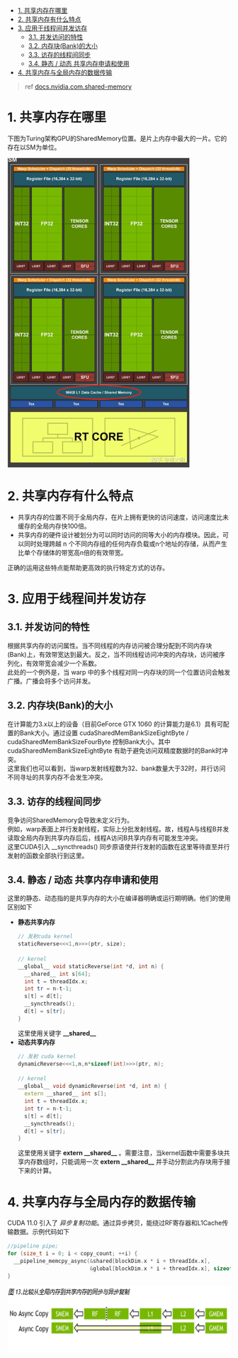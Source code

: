 - [1. 共享内存在哪里](#1-共享内存在哪里)
- [2. 共享内存有什么特点](#2-共享内存有什么特点)
- [3. 应用于线程间并发访存](#3-应用于线程间并发访存)
  - [3.1. 并发访问的特性](#31-并发访问的特性)
  - [3.2. 内存块(Bank)的大小](#32-内存块bank的大小)
  - [3.3. 访存的线程间同步](#33-访存的线程间同步)
  - [3.4. 静态 / 动态 共享内存申请和使用](#34-静态--动态-共享内存申请和使用)
- [4. 共享内存与全局内存的数据传输](#4-共享内存与全局内存的数据传输)

> ref [docs.nvidia.com.shared-memory](https://docs.nvidia.com/cuda/cuda-c-best-practices-guide/index.html#shared-memory)

# 1. 共享内存在哪里

 
下图为Turing架构GPU的SharedMemory位置。是片上内存中最大的一片。它的存在以SM为单位。

<img src="https://raw.githubusercontent.com/Yuefeng95/Images/main/img/202202021855928.png" height="700px" />

# 2. 共享内存有什么特点

- 共享内存的位置不同于全局内存，在片上拥有更快的访问速度，访问速度比未缓存的全局内存快100倍。
- 共享内存的硬件设计被划分为可以同时访问的同等大小的内存模块。因此，可以同时处理跨越 n 个不同内存组的任何内存负载或n个地址的存储，从而产生比单个存储体的带宽高n倍的有效带宽。

正确的运用这些特点能帮助更高效的执行特定方式的访存。

# 3. 应用于线程间并发访存

## 3.1. 并发访问的特性

根据共享内存的访问属性。当不同线程的内存访问被合理分配到不同内存块(Bank)上，有效带宽达到最大。反之，当不同线程访问冲突的内存块，访问被序列化，有效带宽会减少一个系数。   
此处的一个例外是，当 warp 中的多个线程对同一内存块的同一个位置访问会触发广播。广播会将多个访问并发。

## 3.2. 内存块(Bank)的大小

在计算能力3.x以上的设备（目前GeForce GTX 1060 的计算能力是6.1）具有可配置的Bank大小。通过设置 cudaSharedMemBankSizeEightByte / cudaSharedMemBankSizeFourByte 控制Bank大小。其中 cudaSharedMemBankSizeEightByte 有助于避免访问双精度数据时的Bank时冲突。   
这里我们也可以看到，当warp发射线程数为32、bank数量大于32时，并行访问不同寻址的共享内存不会发生冲突。

## 3.3. 访存的线程间同步

竞争访问SharedMemory会导致未定义行为。    
例如，warp表面上并行发射线程，实际上分批发射线程。故，线程A与线程B并发读取全局内存到共享内存后后，线程A访问B共享内存有可能发生冲突。    
这里CUDA引入 __syncthreads() 同步原语使并行发射的函数在这里等待直至并行发射的函数全部执行到这里。

## 3.4. 静态 / 动态 共享内存申请和使用

这里的静态、动态指的是共享内存的大小在编译器明确或运行期明确。他们的使用区别如下   

- **静态共享内存** 
  ```cpp
  // 发射cuda kernel
  staticReverse<<<1,n>>>(ptr, size);

  // kernel
  __global__ void staticReverse(int *d, int n) {
    __shared__ int s[64];
    int t = threadIdx.x;
    int tr = n-t-1;
    s[t] = d[t];
    __syncthreads();
    d[t] = s[tr];
  }
  ```
  这里使用关键字 **\_\_shared\_\_**
- **动态共享内存**
  ```cpp
  // 发射 cuda kernel
  dynamicReverse<<<1,n,n*sizeof(int)>>>(ptr, n);

  // kernel
  __global__ void dynamicReverse(int *d, int n) {
    extern __shared__ int s[];
    int t = threadIdx.x;
    int tr = n-t-1;
    s[t] = d[t];
    __syncthreads();
    d[t] = s[tr];
  }
  ```
  这里使用关键字 **extern \_\_shared\_\_** 。需要注意，当kernel函数中需要多块共享内存数组时，只能调用一次 **extern \_\_shared\_\_** 并手动分割此内存块用于接下来的计算。

# 4. 共享内存与全局内存的数据传输

CUDA 11.0 引入了 _异步复制功能_。通过异步拷贝，能绕过RF寄存器和L1Cache传输数据。示例代码如下

```cpp
//pipeline pipe;
for (size_t i = 0; i < copy_count; ++i) {
  __pipeline_memcpy_async(&shared[blockDim.x * i + threadIdx.x],
                          &global[blockDim.x * i + threadIdx.x], sizeof(T));
}
```

<img src="https://raw.githubusercontent.com/Yuefeng95/Images/main/img/202202022328493.png" height="150px" />
